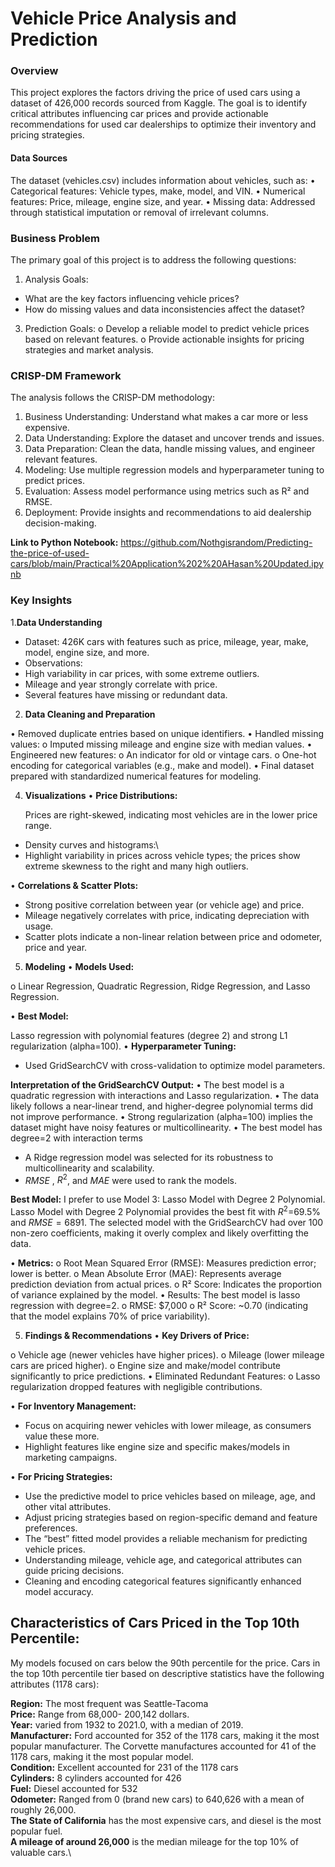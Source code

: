 # Vehicle Price Analysis and Prediction

### Overview

This project explores the factors driving the price of used cars using a dataset of 426,000 records sourced from Kaggle. 
The goal is to identify critical attributes influencing car prices and provide actionable recommendations for used car dealerships to optimize their inventory and pricing strategies. 

#### Data Sources

The dataset (vehicles.csv) includes information about vehicles, such as:
•	Categorical features: Vehicle types, make, model, and VIN.
•	Numerical features: Price, mileage, engine size, and year.
•	Missing data: Addressed through statistical imputation or removal of irrelevant columns.

### Business Problem

The primary goal of this project is to address the following questions:
1.	Analysis Goals:
- What are the key factors influencing vehicle prices?
- How do missing values and data inconsistencies affect the dataset?

3.	Prediction Goals:
o	Develop a reliable model to predict vehicle prices based on relevant features.
o	Provide actionable insights for pricing strategies and market analysis.

###  CRISP-DM Framework
The analysis follows the CRISP-DM methodology:
1.	Business Understanding: Understand what makes a car more or less expensive.
2.	Data Understanding: Explore the dataset and uncover trends and issues.
3.	Data Preparation: Clean the data, handle missing values, and engineer relevant features.
4.	Modeling: Use multiple regression models and hyperparameter tuning to predict prices.
5.	Evaluation: Assess model performance using metrics such as R² and RMSE.
6.	Deployment: Provide insights and recommendations to aid dealership decision-making.
   
**Link to Python Notebook:**
https://github.com/Nothgisrandom/Predicting-the-price-of-used-cars/blob/main/Practical%20Application%202%20AHasan%20Updated.ipynb 


###  Key Insights

1.**Data Understanding**
-	Dataset: 426K cars with features such as price, mileage, year, make, model, engine size, and more.
-	Observations:
-	High variability in car prices, with some extreme outliers.
-	Mileage and year strongly correlate with price.
-	Several features have missing or redundant data.

2. **Data Cleaning and Preparation**
   
•	Removed duplicate entries based on unique identifiers.
•	Handled missing values:
o	Imputed missing mileage and engine size with median values.
•	Engineered new features:
o	An indicator for old or vintage cars. 
o	One-hot encoding for categorical variables (e.g., make and model).
•	Final dataset prepared with standardized numerical features for modeling.

4. **Visualizations**
•	**Price Distributions:**

	Prices are right-skewed, indicating most vehicles are in the lower price range.
  
-	Density curves and histograms:\
-	Highlight variability in prices across vehicle types; the prices show extreme skewness to the right and many high outliers.

•	**Correlations & Scatter Plots:** 

-	Strong positive correlation between year (or vehicle age) and price.
-	Mileage negatively correlates with price, indicating depreciation with usage.
-	Scatter plots indicate a non-linear relation between price and odometer, price and year. 

5. **Modeling**
•	**Models Used:**

o	Linear Regression, Quadratic Regression, Ridge Regression, and Lasso Regression.

•	**Best Model:**

 Lasso regression with polynomial features (degree 2) and strong L1 regularization (alpha=100).
•	**Hyperparameter Tuning:**

-	Used GridSearchCV with cross-validation to optimize model parameters.

**Interpretation of the GridSearchCV Output:**
•	The best model is a quadratic regression with interactions and Lasso regularization.
•	The data likely follows a near-linear trend, and higher-degree polynomial terms did not improve performance.
•	Strong regularization (alpha=100) implies the dataset might have noisy features or multicollinearity.
•	The best model has degree=2 with interaction terms
-	A Ridge regression model was selected for its robustness to multicollinearity and scalability.
-	$RMSE$ , $R^2$, and $MAE$ were used to rank the models. 
  
**Best Model:**
I prefer to use Model 3: Lasso Model with Degree 2 Polynomial.
Lasso Model with Degree 2 Polynomial provides the best fit with $R^2$=69.5\% and $RMSE=6891$.
The selected model with the GridSearchCV had over 100 non-zero coefficients, making it overly complex and likely overfitting the data. 


•	**Metrics:**
o	Root Mean Squared Error (RMSE): Measures prediction error; lower is better.
o	Mean Absolute Error (MAE): Represents average prediction deviation from actual prices.
o	R² Score: Indicates the proportion of variance explained by the model.
•	Results: The best model is lasso regression with degree=2.
o	RMSE: $7,000
o	R² Score: ~0.70 (indicating that the model explains 70% of price variability).

5. **Findings  \& Recommendations**
•	**Key Drivers of Price:**

o	Vehicle age (newer vehicles have higher prices).
o	Mileage (lower mileage cars are priced higher).
o	Engine size and make/model contribute significantly to price predictions.
•	Eliminated Redundant Features:
o	Lasso regularization dropped features with negligible contributions.


•	**For Inventory Management:**

- Focus on acquiring newer vehicles with lower mileage, as consumers value these more.
-	Highlight features like engine size and specific makes/models in marketing campaigns.
  
•	**For Pricing Strategies:**

  -  Use the predictive model to price vehicles based on mileage, age, and other vital attributes.
  -  Adjust pricing strategies based on region-specific demand and feature preferences.
  -	The “best” fitted model provides a reliable mechanism for predicting vehicle prices.
  -	Understanding mileage, vehicle age, and categorical attributes can guide pricing decisions.
  -	Cleaning and encoding categorical features significantly enhanced model accuracy.

## Characteristics of Cars Priced in the Top 10th Percentile: 

My models focused on cars below the 90th percentile for the price. Cars in the top 10th percentile tier based on descriptive statistics have the following attributes (1178 cars): 

**Region:** The most frequent was Seattle-Tacoma\
**Price:** Range from 68,000- 200,142 dollars.\
**Year:** varied from 1932 to 2021.0, with a median of 2019.\
**Manufacturer:** Ford accounted for 352 of the 1178 cars, making it the most popular manufacturer. The Corvette manufactures accounted for 41 of the 1178 cars, making it the most popular model.\
**Condition:** Excellent accounted for 231 of the 1178 cars\
**Cylinders:** 8 cylinders accounted for 426\
**Fuel:** Diesel accounted for 532\
**Odometer:** Ranged from 0 (brand new cars) to 640,626 with a mean of roughly 26,000.\
**The State of California** has the most expensive cars, and diesel is the most popular fuel.\
**A mileage of around 26,000** is the median mileage for the top 10% of valuable cars.\
 







